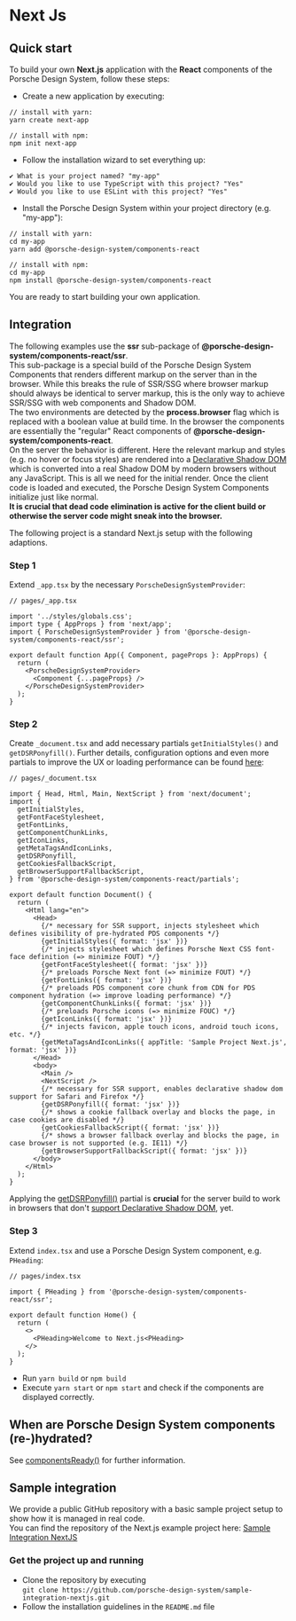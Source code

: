 # Next Js

<TableOfContents></TableOfContents>

## Quick start

To build your own **Next.js** application with the **React** components of the Porsche Design System, follow these
steps:

- Create a new application by executing:

```shell script
// install with yarn:
yarn create next-app

// install with npm:
npm init next-app
```

- Follow the installation wizard to set everything up:

```
✔ What is your project named? "my-app"
✔ Would you like to use TypeScript with this project? "Yes"
✔ Would you like to use ESLint with this project? "Yes"
```

- Install the Porsche Design System within your project directory (e.g. "my-app"):

```shell script
// install with yarn:
cd my-app
yarn add @porsche-design-system/components-react

// install with npm:
cd my-app
npm install @porsche-design-system/components-react
```

You are ready to start building your own application.

## Integration

<p-inline-notification heading="Attention" state="warning" dismiss-button="false">
The following examples use the <strong>ssr</strong> sub-package of <strong>@porsche-design-system/components-react/ssr</strong>.<br>
This sub-package is a special build of the Porsche Design System Components that renders different markup on the server than in the browser. While this breaks the rule of SSR/SSG where browser markup should always be identical to server markup, this is the only way to achieve SSR/SSG with web components and Shadow DOM.<br>
The two environments are detected by the <strong>process.browser</strong> flag which is replaced with a boolean value at build time. In the browser the components are essentially the "regular" React components of <strong>@porsche-design-system/components-react</strong>.<br>
On the server the behavior is different. Here the relevant markup and styles (e.g. no hover or focus styles) are rendered into a <a href="https://web.dev/declarative-shadow-dom/" target="_blank">Declarative Shadow DOM</a> which is converted into a real Shadow DOM by modern browsers without any JavaScript. This is all we need for the initial render. Once the client code is loaded and executed, the Porsche Design System Components initialize just like normal.<br>
<strong>It is crucial that dead code elimination is active for the client build or otherwise the server code might sneak into the browser.</strong>
</p-inline-notification>

The following project is a standard Next.js setup with the following adaptions.

### Step 1

Extend `_app.tsx` by the necessary `PorscheDesignSystemProvider`:

```tsx
// pages/_app.tsx

import '../styles/globals.css';
import type { AppProps } from 'next/app';
import { PorscheDesignSystemProvider } from '@porsche-design-system/components-react/ssr';

export default function App({ Component, pageProps }: AppProps) {
  return (
    <PorscheDesignSystemProvider>
      <Component {...pageProps} />
    </PorscheDesignSystemProvider>
  );
}
```

### Step 2

Create `_document.tsx` and add necessary partials `getInitialStyles()` and `getDSRPonyfill()`. Further details,
configuration options and even more partials to improve the UX or loading performance can be found
[here](partials/introduction):

```tsx
// pages/_document.tsx

import { Head, Html, Main, NextScript } from 'next/document';
import {
  getInitialStyles,
  getFontFaceStylesheet,
  getFontLinks,
  getComponentChunkLinks,
  getIconLinks,
  getMetaTagsAndIconLinks,
  getDSRPonyfill,
  getCookiesFallbackScript,
  getBrowserSupportFallbackScript,
} from '@porsche-design-system/components-react/partials';

export default function Document() {
  return (
    <Html lang="en">
      <Head>
        {/* necessary for SSR support, injects stylesheet which defines visibility of pre-hydrated PDS components */}
        {getInitialStyles({ format: 'jsx' })}
        {/* injects stylesheet which defines Porsche Next CSS font-face definition (=> minimize FOUT) */}
        {getFontFaceStylesheet({ format: 'jsx' })}
        {/* preloads Porsche Next font (=> minimize FOUT) */}
        {getFontLinks({ format: 'jsx' })}
        {/* preloads PDS component core chunk from CDN for PDS component hydration (=> improve loading performance) */}
        {getComponentChunkLinks({ format: 'jsx' })}
        {/* preloads Porsche icons (=> minimize FOUC) */}
        {getIconLinks({ format: 'jsx' })}
        {/* injects favicon, apple touch icons, android touch icons, etc. */}
        {getMetaTagsAndIconLinks({ appTitle: 'Sample Project Next.js', format: 'jsx' })}
      </Head>
      <body>
        <Main />
        <NextScript />
        {/* necessary for SSR support, enables declarative shadow dom support for Safari and Firefox */}
        {getDSRPonyfill({ format: 'jsx' })}
        {/* shows a cookie fallback overlay and blocks the page, in case cookies are disabled */}
        {getCookiesFallbackScript({ format: 'jsx' })}
        {/* shows a browser fallback overlay and blocks the page, in case browser is not supported (e.g. IE11) */}
        {getBrowserSupportFallbackScript({ format: 'jsx' })}
      </body>
    </Html>
  );
}
```

<p-inline-notification heading="Important" state="warning" dismiss-button="false">
Applying the <a href="partials/dsr-ponyfill">getDSRPonyfill()</a> partial is <strong>crucial</strong> for the server build to work in browsers that don't <a href="https://caniuse.com/declarative-shadow-dom" target="_blank">support Declarative Shadow DOM</a>, yet. 
</p-inline-notification>

### Step 3

Extend `index.tsx` and use a Porsche Design System component, e.g. `PHeading`:

```tsx
// pages/index.tsx

import { PHeading } from '@porsche-design-system/components-react/ssr';

export default function Home() {
  return (
    <>
      <PHeading>Welcome to Next.js<PHeading>
    </>
  );
}
```

- Run `yarn build` or `npm build`
- Execute `yarn start` or `npm start` and check if the components are displayed correctly.

## When are Porsche Design System components (re-)hydrated?

See [componentsReady()](helpers/components-ready) for further information.

## Sample integration

We provide a public GitHub repository with a basic sample project setup to show how it is managed in real code.  
You can find the repository of the Next.js example project here:
[Sample Integration NextJS](https://github.com/porsche-design-system/sample-integration-nextjs)

### Get the project up and running

- Clone the repository by executing  
  `git clone https://github.com/porsche-design-system/sample-integration-nextjs.git`
- Follow the installation guidelines in the `README.md` file
